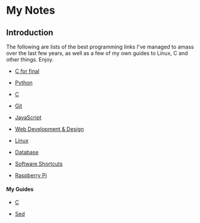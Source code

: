 My Notes
=====

## Introduction

The following are lists of the best programming links I've managed to amass over the last few years, as well as a few of my own guides to Linux, C and other things. Enjoy.


+ [C for final](https://github.com/foundling/mynotes/blob/master/C/c_for_final.md)
 
+ [Python](http://mynotes.readthedocs.org/en/latest/python/python_list/)
 
+ [C](http://mynotes.readthedocs.org/en/latest/C/c_list)
 
+ [Git](http://mynotes.readthedocs.org/en/latest/git/git_notes/)
 
+ [JavaScript]()

+ [Web Development & Design](http://mynotes.readthedocs.org/en/latest/web_development/web_development_list/)
 
+ [Linux](http://mynotes.readthedocs.org/en/latest/Linux/Linux_list/)
 
+ [Database ](http://mynotes.readthedocs.org/en/latest/SQL/Database_list/)
 
+ [Software Shortcuts]()
 
+ [Raspberry Pi]()

#### My Guides

+ [C](https://github.com/foundling/mynotes/blob/master/C/my_guide_to_c.md)

+ [Sed](https://github.com/foundling/mynotes/blob/master/Linux/SED_notes.md)
